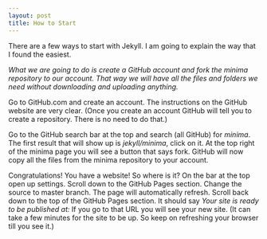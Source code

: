 ```yaml
---
layout: post
title: How to Start
---
```


There are a few ways to start with Jekyll. I am going to explain the way that I found the easiest.

<i>What we are going to do is create a GitHub account and fork the minima repository to our account. 
That way we will have all the files and folders we need without downloading and uploading anything.</i>

Go to GitHub.com and create an account. The instructions on the GitHub website are very clear. 
(Once you create an account GitHub will tell you to create a repository. There is no need to do that.)

Go to the GitHub search bar at the top and search (all GitHub) for <i>minima</i>.
The first result that will show up is <i>jekyll/minima</i>, click on it. 
At the top right of the minima page you will see a button that says fork. 
GitHub will now copy all the files from the minima repository to your account. 

Congratulations! You have a website!
So where is it?
On the bar at the top open up settings. Scroll down to the GitHub Pages section. Change the source to master branch. 
The page will automatically refresh. Scroll back down to the top of the GitHub Pages section. 
It should say <i>Your site is ready to be published at:</i>
If you go to that URL you will see your new site. 
(It can take a few minutes for the site to be up. So keep on refreshing your browser till you see it.)
